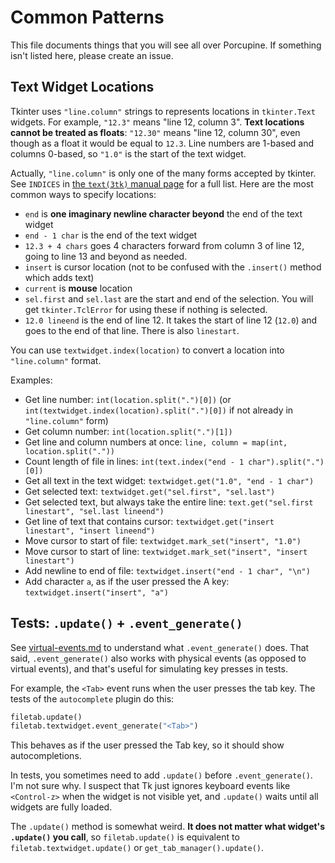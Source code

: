 # Common Patterns

This file documents things that you will see all over Porcupine.
If something isn't listed here, please create an issue.


## Text Widget Locations

Tkinter uses `"line.column"` strings to represents locations in `tkinter.Text` widgets.
For example, `"12.3"` means "line 12, column 3".
**Text locations cannot be treated as floats**:
`"12.30"` means "line 12, column 30", even though as a float it would be equal to `12.3`.
Line numbers are 1-based and columns 0-based, so `"1.0"` is the start of the text widget.

Actually, `"line.column"` is only one of the many forms accepted by tkinter.
See `INDICES` in [the `text(3tk)` manual page](https://www.tcl.tk/man/tcl8.6/TkCmd/text.htm) for a full list.
Here are the most common ways to specify locations:
- `end` is **one imaginary newline character beyond** the end of the text widget
- `end - 1 char` is the end of the text widget
- `12.3 + 4 chars` goes 4 characters forward from column 3 of line 12, going to line 13 and beyond as needed.
- `insert` is cursor location (not to be confused with the `.insert()` method which adds text)
- `current` is **mouse** location
- `sel.first` and `sel.last` are the start and end of the selection.
    You will get `tkinter.TclError` for using these if nothing is selected.
- `12.0 lineend` is the end of line 12.
    It takes the start of line 12 (`12.0`) and goes to the end of that line.
    There is also `linestart`.

You can use `textwidget.index(location)` to convert a location into `"line.column"` format.

Examples:
- Get line number: `int(location.split(".")[0])` (or `int(textwidget.index(location).split(".")[0])` if not already in `"line.column"` form)
- Get column number: `int(location.split(".")[1])`
- Get line and column numbers at once: `line, column = map(int, location.split("."))`
- Count length of file in lines: `int(text.index("end - 1 char").split(".")[0])`
- Get all text in the text widget: `textwidget.get("1.0", "end - 1 char")`
- Get selected text: `textwidget.get("sel.first", "sel.last")`
- Get selected text, but always take the entire line: `text.get("sel.first linestart", "sel.last lineend")`
- Get line of text that contains cursor: `textwidget.get("insert linestart", "insert lineend")`
- Move cursor to start of file: `textwidget.mark_set("insert", "1.0")`
- Move cursor to start of line: `textwidget.mark_set("insert", "insert linestart")`
- Add newline to end of file: `textwidget.insert("end - 1 char", "\n")`
- Add character `a`, as if the user pressed the A key: `textwidget.insert("insert", "a")`


## Tests: `.update()` + `.event_generate()`

See [virtual-events.md](virtual-events.md) to understand what `.event_generate()` does.
That said, `.event_generate()` also works with physical events (as opposed to virtual events),
and that's useful for simulating key presses in tests.

For example, the `<Tab>` event runs when the user presses the tab key.
The tests of the `autocomplete` plugin do this:

```python
filetab.update()
filetab.textwidget.event_generate("<Tab>")
```

This behaves as if the user pressed the Tab key, so it should show autocompletions.

In tests, you sometimes need to add `.update()` before `.event_generate()`.
I'm not sure why.
I suspect that Tk just ignores keyboard events like `<Control-z>` when the widget is not visible yet,
and `.update()` waits until all widgets are fully loaded.

The `.update()` method is somewhat weird.
**It does not matter what widget's `.update()` you call**,
so `filetab.update()` is equivalent to `filetab.textwidget.update()` or `get_tab_manager().update()`.

